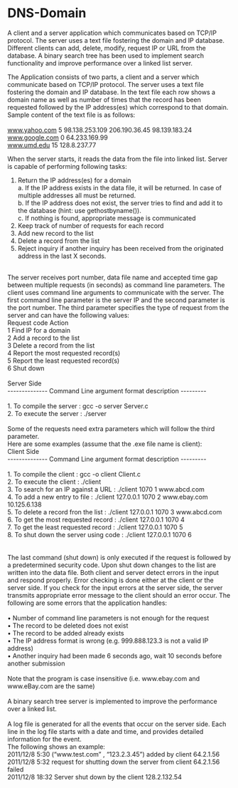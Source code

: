 # DNS-Domain
A client and a server application which communicates based on TCP/IP protocol. The server uses a text file fostering the domain and IP database. Different clients can add, delete, modify, request IP or URL from the database. A binary search tree has been used to implement search functionality and improve performance over a linked list server. 


The Application consists of two parts, a client and a server which communicate based on TCP/IP protocol. The server uses a text file fostering the domain and IP database. In the text file each row shows a domain name as well as number of times that the record has been requested followed by the IP address(es) which correspond to that domain. 
Sample content of the text file is as follows:<br />
<br />
www.yahoo.com 5 98.138.253.109 206.190.36.45 98.139.183.24<br />
www.google.com 0 64.233.169.99<br />
www.umd.edu 15 128.8.237.77<br />

When the server starts, it reads the data from the file into linked list. Server is capable of performing following tasks:
1. Return the IP address(es) for a domain<br />
        a. If the IP address exists in the data file, it will be returned. In case of multiple addresses all must be returned.<br />
        b. If the IP address does not exist, the server tries to find and add it to the database (hint: use gethostbyname()).<br />
        c. If nothing is found, appropriate message is communicated<br />
2. Keep track of number of requests for each record<br />
3. Add new record to the list<br />
4. Delete a record from the list<br />
5. Reject inquiry if another inquiry has been received from the originated address in the last X seconds.<br />
<br />
The server receives port number, data file name and accepted time gap between multiple requests (in seconds) as command line parameters.
The client uses command line arguments to communicate with the server. The first command line parameter is the server IP and the second parameter is the port number. The third parameter specifies the type of request from the server and can have the following values:
<br />
Request code   Action<br />
           1   Find IP for a domain<br />
           2   Add a record to the list<br />
           3   Delete a record from the list<br />
           4   Report the most requested record(s)<br />
           5   Report the least requested record(s)<br />
           6   Shut down<br />
           <br />
Server Side<br />
--------------   Command Line argument format description   ---------<br />
<br />
1. To compile the server                      : gcc -o server Server.c<br />
2. To execute the server                      : ./server <port number> <file_name.txt> <timer_in_seconds*10)<br />
 <br />
 <br />
Some of the requests need extra parameters which will follow the third parameter. <br />
Here are some examples (assume that the .exe file name is client):<br />
Client Side<br />
--------------   Command Line argument format description   ---------<br />
<br />
1. To compile the client                      : gcc -o client Client.c<br />
2. To execute the client                      : ./client <port number> <Request code> <Optional Argument><br />
3. To search for an IP against a URL          : ./client 1070 1 www.abcd.com<br />
4. To add a new entry to file                 : ./client 127.0.0.1 1070 2 www.ebay.com 10.125.6.138<br />
5. To delete a record fron the list           : ./client 127.0.0.1 1070 3 www.abcd.com<br />
6. To get the most requested record           : ./client 127.0.0.1 1070 4<br />
7. To get the least requested record          : ./client 127.0.0.1 1070 5<br />
8. To shut down the server using code         : ./client 127.0.0.1 1070 6 <SECURITY_CODE><br />
<br />
<br />
The last command (shut down) is only executed if the request is followed by a predetermined security code. Upon shut down changes to the list are written into the data file. Both client and server detect errors in the input and respond properly. Error checking is done either at the client or the server side. If you check for the input errors at the server side, the server transmits appropriate error message to the client should an error occur. The following are some errors that the application handles:<br />
<br />
• Number of command line parameters is not enough for the request<br />
• The record to be deleted does not exist<br />
• The record to be added already exists<br />
• The IP address format is wrong (e.g. 999.888.123.3 is not a valid IP address)<br />
• Another inquiry had been made 6 seconds ago, wait 10 seconds before another submission<br />
<br />
Note that the program is case insensitive (i.e. www.ebay.com and www.eBay.com are the same)<br />
<br />
A binary search tree server is implemented to improve the performance over a linked list.<br />
<br />
A log file is generated for all the events that occur on the server side. Each line in the log file starts with a date and time, and provides detailed information for the event.<br /> 
The following shows an example: <br />
2011/12/8 5:30 (“www.test.com” , “123.2.3.45”) added by client 64.2.1.56 <br />
2011/12/8 5:32 request for shutting down the server from client 64.2.1.56 failed <br />
2011/12/8 18:32 Server shut down by the client 128.2.132.54<br />


